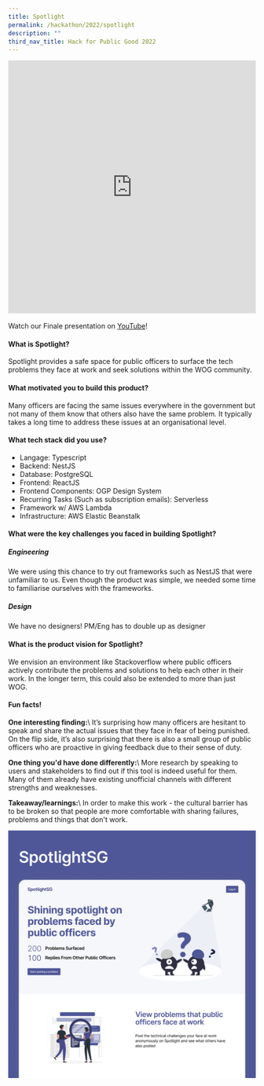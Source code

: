 ```yaml
---
title: Spotlight
permalink: /hackathon/2022/spotlight
description: ""
third_nav_title: Hack for Public Good 2022
---
```

<iframe allowfullscreen="true" height="515" width="100%" frameborder="0" src="https://docs.google.com/presentation/d/e/2PACX-1vQcBSVkOUOkZY7Wc17sdRiVLgGlmI9aHESzp-u-xc7yRPrxuQH6gk-SJH-Efvlk8Hsa0RM_x8uo8Hic/embed?start=false&loop=false&delayms=3000" ></iframe>

Watch our Finale presentation on [YouTube](https://youtu.be/5WZPF2MKAss)!
#### What is Spotlight?
Spotlight provides a safe space for public officers to surface the tech problems they face at work and seek solutions within the WOG community.

#### What motivated you to build this product?
Many officers are facing the same issues everywhere in the government but not many of them know that others also have the same problem. It typically takes a long time to address these issues at an organisational level.

#### What tech stack did you use?

* Langage: Typescript
* Backend: NestJS
* Database: PostgreSQL
* Frontend: ReactJS 
* Frontend Components: OGP Design System
* Recurring Tasks (Such as subscription emails): Serverless
* Framework w/ AWS Lambda
* Infrastructure: AWS Elastic Beanstalk

#### What were the key challenges you faced in building Spotlight? 

##### Engineering
We were using this chance to try out frameworks such as NestJS that were unfamiliar to us. Even though the product was simple, we needed some time to familiarise ourselves with the frameworks.

##### Design
We have no designers! PM/Eng has to double up as designer

#### What is the product vision for Spotlight? 
We envision an environment like Stackoverflow where public officers actively contribute the problems and solutions to help each other in their work. In the longer term, this could also be extended to more than just WOG.

#### Fun facts!
**One interesting finding:**\\
It’s surprising how many officers are hesitant to speak and share the actual issues that they face in fear of being punished. On the flip side, it’s also surprising that there is also a small group of public officers who are proactive in giving feedback due to their sense of duty.

**One thing you'd have done differently:**\\
More research by speaking to users and stakeholders to find out if this tool is indeed useful for them. Many of them already have existing unofficial channels with different strengths and weaknesses.

**Takeaway/learnings:**\\
In order to make this work - the cultural barrier has to be broken so that people are more comfortable with sharing failures, problems and things that don't work.

![Spotlight product demo image](/images/spotlight-snapshot.jpeg)